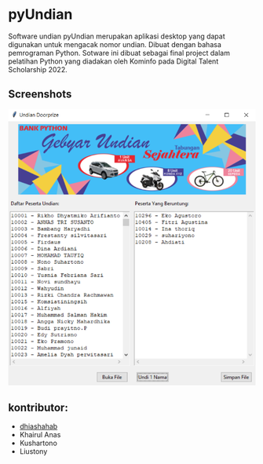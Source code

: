 # pyUndian
Software undian pyUndian merupakan aplikasi desktop yang dapat digunakan untuk mengacak nomor undian. Dibuat dengan bahasa pemrograman Python.
Sotware ini dibuat sebagai final project dalam pelatihan Python yang diadakan oleh Kominfo pada Digital Talent Scholarship 2022.  


## Screenshots
![pyUndian](https://raw.githubusercontent.com/dhiashahab/pyUndian/master/Screenshot01.png)

## kontributor: 
 - <a href="https://github.com/dhiashahab">dhiashahab</a>
 - Khairul Anas
 - Kushartono
 - Liustony

